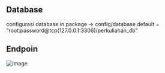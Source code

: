 ## Database ##
configurasi database in package -> config/database
default = "root:password@tcp(127.0.0.1:3306)/perkuliahan_db"

## Endpoin ##
![image](https://github.com/nihsaputra/web-perkuliahan/assets/125368693/2e998401-14b3-459c-84c7-cf845965508e)

